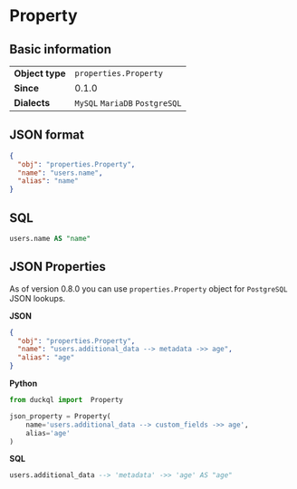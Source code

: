 # Property

## Basic information

|                 |                                |
|-----------------|--------------------------------|
| **Object type** | `properties.Property`          |
| **Since**       | 0.1.0                          |
| **Dialects**    | `MySQL` `MariaDB` `PostgreSQL` |

## JSON format

```json
{
  "obj": "properties.Property",
  "name": "users.name",
  "alias": "name"
}
```

## SQL

```sql
users.name AS "name"
```

## JSON Properties

As of version 0.8.0 you can use `properties.Property` object for `PostgreSQL` JSON lookups.

**JSON**

```json
{
  "obj": "properties.Property",
  "name": "users.additional_data --> metadata ->> age",
  "alias": "age"
}
```

**Python**

```python
from duckql import  Property

json_property = Property(
    name='users.additional_data --> custom_fields ->> age',
    alias='age'
)
```

**SQL**

```sql
users.additional_data --> 'metadata' ->> 'age' AS "age"
```
